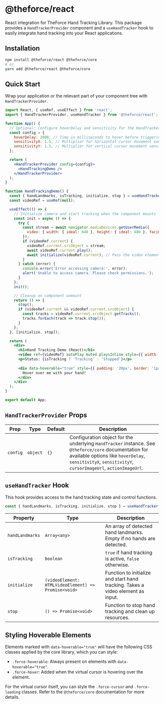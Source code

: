 # @theforce/react

React integration for TheForce Hand Tracking Library. This package provides a `HandTrackerProvider` component and a `useHandTracker` hook to easily integrate hand tracking into your React applications.

## Installation

```bash
npm install @theforce/react @theforce/core
# or
yarn add @theforce/react @theforce/core
```

## Quick Start

Wrap your application or the relevant part of your component tree with `HandTrackerProvider`.

```jsx
import React, { useRef, useEffect } from 'react';
import { HandTrackerProvider, useHandTracker } from '@theforce/react';

function App() {
  // Optional: Configure hoverDelay and sensitivity for the HandTracker instance
  const config = {
    hoverDelay: 2000, // Time in milliseconds to hover before triggering a click
    sensitivityX: 1.5, // Multiplier for horizontal cursor movement sensitivity
    sensitivityY: 1.5, // Multiplier for vertical cursor movement sensitivity
  };

  return (
    <HandTrackerProvider config={config}>
      <HandTrackingDemo />
    </HandTrackerProvider>
  );
}

function HandTrackingDemo() {
  const { handLandmarks, isTracking, initialize, stop } = useHandTracker();
  const videoRef = useRef(null);

  useEffect(() => {
    // Initialize camera and start tracking when the component mounts
    const init = async () => {
      try {
        const stream = await navigator.mediaDevices.getUserMedia({
          video: { width: { ideal: 640 }, height: { ideal: 480 }, facingMode: 'user' },
        });
        if (videoRef.current) {
          videoRef.current.srcObject = stream;
          await videoRef.current.play();
          await initialize(videoRef.current); // Pass the video element to the tracker
        }
      } catch (error) {
        console.error('Error accessing camera:', error);
        alert('Unable to access camera. Please check permissions.');
      }
    };
    init();

    // Cleanup on component unmount
    return () => {
      stop();
      if (videoRef.current && videoRef.current.srcObject) {
        const tracks = videoRef.current.srcObject.getTracks();
        tracks.forEach(track => track.stop());
      }
    };
  }, [initialize, stop]);

  return (
    <div>
      <h1>Hand Tracking Demo (React)</h1>
      <video ref={videoRef} autoPlay muted playsInline style={{ width: '100%', maxWidth: '640px' }} />
      <p>Status: {isTracking ? 'Tracking' : 'Stopped'}</p>
      
      <div data-hoverable="true" style={{ padding: '20px', border: '1px solid gray', marginTop: '20px' }}>
        Hover over me with your hand!
      </div>
    </div>
  );
}

export default App;
```

## `HandTrackerProvider` Props

| Prop   | Type   | Default | Description                                           |
| ------ | ------ | ------- | ----------------------------------------------------- |
| `config` | `object` | `{}`      | Configuration object for the underlying `HandTracker` instance. See `@theforce/core` documentation for available options like `hoverDelay`, `sensitivityX`, `sensitivityY`, `cursorImageUrl`, `actionImageUrl`. |

## `useHandTracker` Hook

This hook provides access to the hand tracking state and control functions.

```javascript
const { handLandmarks, isTracking, initialize, stop } = useHandTracker();
```

| Property        | Type      | Description                                           |
| --------------- | --------- | ----------------------------------------------------- |
| `handLandmarks` | `Array<any>` | An array of detected hand landmarks. Empty if no hands are detected. |
| `isTracking`    | `boolean` | `true` if hand tracking is active, `false` otherwise. |
| `initialize`    | `(videoElement: HTMLVideoElement) => Promise<void>` | Function to initialize and start hand tracking. Takes a video element as input. |
| `stop`          | `() => Promise<void>` | Function to stop hand tracking and clean up resources. |

## Styling Hoverable Elements

Elements marked with `data-hoverable="true"` will have the following CSS classes applied by the core library, which you can style:

-   `.force-hoverable`: Always present on elements with `data-hoverable="true"`.
-   `.force-hover`: Added when the virtual cursor is hovering over the element.

For the virtual cursor itself, you can style the `.force-cursor` and `.force-loading` classes. Refer to the `@theforce/core` documentation for more details.
